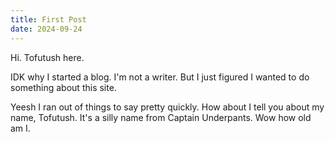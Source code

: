 ```yaml
---
title: First Post
date: 2024-09-24
---
```


Hi. Tofutush here.

IDK why I started a blog. I'm not a writer. But I just figured I wanted to do something about this site.

Yeesh I ran out of things to say pretty quickly. How about I tell you about my name, Tofutush. It's a silly name from Captain Underpants. Wow how old am I.
